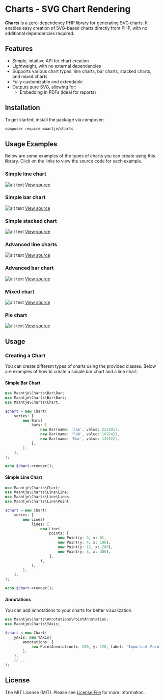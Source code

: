 # Charts - SVG Chart Rendering

**Charts** is a zero-dependency PHP library for generating SVG charts. It enables easy creation of SVG-based charts directly from PHP, with no additional dependencies required.

## Features

- Simple, intuitive API for chart creation
- Lightweight, with no external dependencies
- Supports various chart types: line charts, bar charts, stacked charts, and mixed charts
- Fully customizable and extendable
- Outputs pure SVG, allowing for:
  - Embedding in PDFs (ideal for reports)

## Installation

To get started, install the package via composer:

```bash
composer require maantje/charts
```

## Usage Examples

Below are some examples of the types of charts you can create using this library. Click on the links to view the source code for each example.

### Simple line chart
![alt text](./examples/output/simple-line-chart.svg)
[View source](./examples/simple-line-chart.php)

### Simple bar chart
![alt text](./examples/output/simple-bar-chart.svg)
[View source](./examples/simple-bar-chart.php)

### Simple stacked chart
![alt text](./examples/output/simple-stacked-bar-chart.svg)
[View source](./examples/simple-stacked-bar-chart.php)

### Advanced line charts
![alt text](./examples/output/advanced-line-chart.svg)
[View source](./examples/advanced-line-chart.php)

### Advanced bar chart
![alt text](./examples/output/advanced-bar-chart.svg)
[View source](./examples/advanced-bar-chart.php)

### Mixed chart
![alt text](./examples/output/mixed-chart.svg)
[View source](./examples/mixed-chart.php)

### Pie chart
![alt text](./examples/output/pie-chart.svg)
[View source](./examples/pie-chart.php)

## Usage

### Creating a Chart

You can create different types of charts using the provided classes. Below are examples of how to create a simple bar chart and a line chart.

#### Simple Bar Chart

```php
use Maantje\Charts\Bar\Bar;
use Maantje\Charts\Bar\Bars;
use Maantje\Charts\Chart;

$chart = new Chart(
    series: [
        new Bars(
            bars: [
                new Bar(name: 'Jan', value: 222301),
                new Bar(name: 'Feb', value: 189242),
                new Bar(name: 'Mar', value: 144922),
            ],
        ),
    ],
);

echo $chart->render();
```

#### Simple Line Chart

```php
use Maantje\Charts\Chart;
use Maantje\Charts\Line\Line;
use Maantje\Charts\Line\Lines;
use Maantje\Charts\Line\Point;

$chart = new Chart(
    series: [
        new Lines(
            lines: [
                new Line(
                    points: [
                        new Point(y: 0, x: 0),
                        new Point(y: 4, x: 100),
                        new Point(y: 12, x: 200),
                        new Point(y: 8, x: 300),
                    ],
                ),
            ],
        ),
    ],
);

echo $chart->render();
```

#### Annotations

You can add annotations to your charts for better visualization.

```php
use Maantje\Charts\Annotations\PointAnnotation;
use Maantje\Charts\YAxis;

$chart = new Chart(
    yAxis: new YAxis(
        annotations: [
            new PointAnnotation(x: 200, y: 120, label: 'Important Point'),
        ],
    ),
    // ...
);
```

## License

The MIT License (MIT). Please see [License File](LICENSE) for more information.
